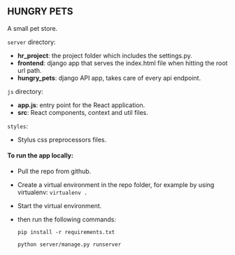 ## HUNGRY PETS

A small pet store.

`server` directory:

- **hr_project**: the project folder which includes the settings.py.
- **frontend**: django app that serves the index.html file when hitting the root url path.
- **hungry_pets**: django API app, takes care of every api endpoint.

`js` directory:

- **app.js**: entry point for the React application.
- **src**: React components, context and util files.

`styles`:

- Stylus css preprocessors files.

#### To run the app locally:

- Pull the repo from github.
- Create a virtual environment in the repo folder, for example by using virtualenv: `virtualenv .` 
- Start the virtual environment.
- then run the following commands:

  `pip install -r requirements.txt`

  `python server/manage.py runserver`